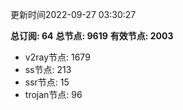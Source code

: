 更新时间2022-09-27 03:30:27

**总订阅: 64**
**总节点: 9619**
**有效节点: 2003**
- v2ray节点: 1679
- ss节点: 213
- ssr节点: 15
- trojan节点: 96
